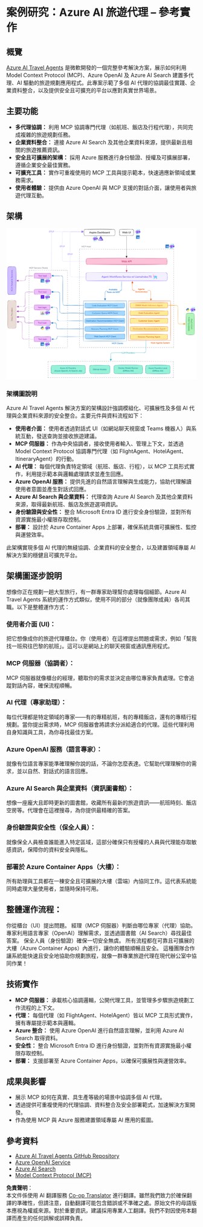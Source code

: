 <!--
CO_OP_TRANSLATOR_METADATA:
{
  "original_hash": "4d3415b9d2bf58bc69be07f945a69e07",
  "translation_date": "2025-07-14T05:56:25+00:00",
  "source_file": "09-CaseStudy/travelagentsample.md",
  "language_code": "tw"
}
-->
# 案例研究：Azure AI 旅遊代理 – 參考實作

## 概覽

[Azure AI Travel Agents](https://github.com/Azure-Samples/azure-ai-travel-agents) 是微軟開發的一個完整參考解決方案，展示如何利用 Model Context Protocol (MCP)、Azure OpenAI 及 Azure AI Search 建置多代理、AI 驅動的旅遊規劃應用程式。此專案示範了多個 AI 代理的協調最佳實踐、企業資料整合，以及提供安全且可擴充的平台以應對真實世界場景。

## 主要功能
- **多代理協調：** 利用 MCP 協調專門代理（如航班、飯店及行程代理），共同完成複雜的旅遊規劃任務。
- **企業資料整合：** 連接 Azure AI Search 及其他企業資料來源，提供最新且相關的旅遊推薦資訊。
- **安全且可擴展的架構：** 採用 Azure 服務進行身份驗證、授權及可擴展部署，遵循企業安全最佳實務。
- **可擴充工具：** 實作可重複使用的 MCP 工具與提示範本，快速適應新領域或業務需求。
- **使用者體驗：** 提供由 Azure OpenAI 與 MCP 支援的對話介面，讓使用者與旅遊代理互動。

## 架構
![Architecture](https://raw.githubusercontent.com/Azure-Samples/azure-ai-travel-agents/main/docs/ai-travel-agents-architecture-diagram.png)

### 架構圖說明

Azure AI Travel Agents 解決方案的架構設計強調模組化、可擴展性及多個 AI 代理與企業資料來源的安全整合。主要元件與資料流程如下：

- **使用者介面：** 使用者透過對話式 UI（如網站聊天視窗或 Teams 機器人）與系統互動，發送查詢並接收旅遊建議。
- **MCP 伺服器：** 作為中央協調者，接收使用者輸入、管理上下文，並透過 Model Context Protocol 協調專門代理（如 FlightAgent、HotelAgent、ItineraryAgent）的行動。
- **AI 代理：** 每個代理負責特定領域（航班、飯店、行程），以 MCP 工具形式實作，利用提示範本與邏輯處理請求並產生回應。
- **Azure OpenAI 服務：** 提供先進的自然語言理解與生成能力，協助代理解讀使用者意圖並產生對話式回應。
- **Azure AI Search 與企業資料：** 代理查詢 Azure AI Search 及其他企業資料來源，取得最新航班、飯店及旅遊選項資訊。
- **身份驗證與安全性：** 整合 Microsoft Entra ID 進行安全身份驗證，並對所有資源實施最小權限存取控制。
- **部署：** 設計於 Azure Container Apps 上部署，確保系統具備可擴展性、監控與運營效率。

此架構實現多個 AI 代理的無縫協調、企業資料的安全整合，以及建置領域專屬 AI 解決方案的穩健且可擴充平台。

## 架構圖逐步說明
想像你正在規劃一趟大型旅行，有一群專家助理幫你處理每個細節。Azure AI Travel Agents 系統的運作方式類似，使用不同的部分（就像團隊成員）各司其職。以下是整體運作方式：

### 使用者介面 (UI)：
把它想像成你的旅遊代理櫃台。你（使用者）在這裡提出問題或需求，例如「幫我找一班飛往巴黎的航班」。這可以是網站上的聊天視窗或通訊應用程式。

### MCP 伺服器（協調者）：
MCP 伺服器就像櫃台的經理，聽取你的需求並決定由哪位專家負責處理。它會追蹤對話內容，確保流程順暢。

### AI 代理（專家助理）：
每位代理都是特定領域的專家——有的專精航班，有的專精飯店，還有的專精行程規劃。當你提出需求時，MCP 伺服器會將請求分派給適合的代理。這些代理利用自身知識與工具，為你尋找最佳方案。

### Azure OpenAI 服務（語言專家）：
就像有位語言專家能準確理解你說的話，不論你怎麼表達。它幫助代理理解你的需求，並以自然、對話式的語言回應。

### Azure AI Search 與企業資料（資訊圖書館）：
想像一座龐大且即時更新的圖書館，收藏所有最新的旅遊資訊——航班時刻、飯店空房等。代理會在這裡搜尋，為你提供最精確的答案。

### 身份驗證與安全性（保全人員）：
就像保全人員檢查誰能進入特定區域，這部分確保只有授權的人員與代理能存取敏感資訊，保障你的資料安全與隱私。

### 部署於 Azure Container Apps（大樓）：
所有助理與工具都在一棟安全且可擴展的大樓（雲端）內協同工作。這代表系統能同時處理大量使用者，並隨時保持可用。

## 整體運作流程：

你從櫃台（UI）提出問題。
經理（MCP 伺服器）判斷由哪位專家（代理）協助。
專家利用語言專家（OpenAI）理解需求，並透過圖書館（AI Search）尋找最佳答案。
保全人員（身份驗證）確保一切安全無虞。
所有流程都在可靠且可擴展的大樓（Azure Container Apps）內進行，讓你的體驗順暢且安全。
這種團隊合作讓系統能快速且安全地協助你規劃旅程，就像一群專業旅遊代理在現代辦公室中協同作業！

## 技術實作
- **MCP 伺服器：** 承載核心協調邏輯，公開代理工具，並管理多步驟旅遊規劃工作流程的上下文。
- **代理：** 每個代理（如 FlightAgent、HotelAgent）皆以 MCP 工具形式實作，擁有專屬提示範本與邏輯。
- **Azure 整合：** 使用 Azure OpenAI 進行自然語言理解，並利用 Azure AI Search 取得資料。
- **安全性：** 整合 Microsoft Entra ID 進行身份驗證，並對所有資源實施最小權限存取控制。
- **部署：** 支援部署至 Azure Container Apps，以確保可擴展性與運營效率。

## 成果與影響
- 展示 MCP 如何在真實、具生產等級的場景中協調多個 AI 代理。
- 透過提供可重複使用的代理協調、資料整合及安全部署範式，加速解決方案開發。
- 作為使用 MCP 與 Azure 服務建置領域專屬 AI 應用的藍圖。

## 參考資料
- [Azure AI Travel Agents GitHub Repository](https://github.com/Azure-Samples/azure-ai-travel-agents)
- [Azure OpenAI Service](https://azure.microsoft.com/en-us/products/ai-services/openai-service/)
- [Azure AI Search](https://azure.microsoft.com/en-us/products/ai-services/ai-search/)
- [Model Context Protocol (MCP)](https://modelcontextprotocol.io/)

**免責聲明**：  
本文件係使用 AI 翻譯服務 [Co-op Translator](https://github.com/Azure/co-op-translator) 進行翻譯。雖然我們致力於確保翻譯的準確性，但請注意，自動翻譯可能包含錯誤或不準確之處。原始文件的母語版本應視為權威來源。對於重要資訊，建議採用專業人工翻譯。我們不對因使用本翻譯而產生的任何誤解或誤釋負責。